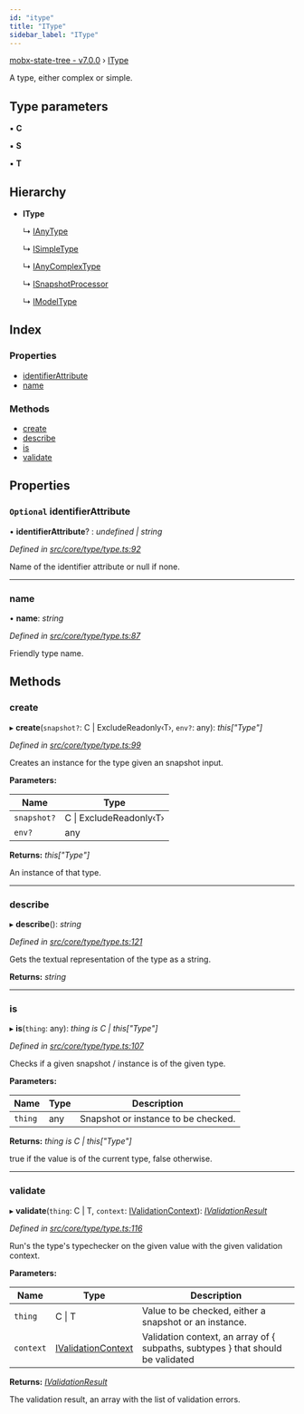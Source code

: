 ```yaml
---
id: "itype"
title: "IType"
sidebar_label: "IType"
---
```


[mobx-state-tree - v7.0.0](../index.md) › [IType](itype.md)

A type, either complex or simple.

## Type parameters

▪ **C**

▪ **S**

▪ **T**

## Hierarchy

* **IType**

  ↳ [IAnyType](ianytype.md)

  ↳ [ISimpleType](isimpletype.md)

  ↳ [IAnyComplexType](ianycomplextype.md)

  ↳ [ISnapshotProcessor](isnapshotprocessor.md)

  ↳ [IModelType](imodeltype.md)

## Index

### Properties

* [identifierAttribute](itype.md#optional-identifierattribute)
* [name](itype.md#name)

### Methods

* [create](itype.md#create)
* [describe](itype.md#describe)
* [is](itype.md#is)
* [validate](itype.md#validate)

## Properties

### `Optional` identifierAttribute

• **identifierAttribute**? : *undefined | string*

*Defined in [src/core/type/type.ts:92](https://github.com/mobxjs/mobx-state-tree/blob/d5d9f75f/src/core/type/type.ts#L92)*

Name of the identifier attribute or null if none.

___

###  name

• **name**: *string*

*Defined in [src/core/type/type.ts:87](https://github.com/mobxjs/mobx-state-tree/blob/d5d9f75f/src/core/type/type.ts#L87)*

Friendly type name.

## Methods

###  create

▸ **create**(`snapshot?`: C | ExcludeReadonly‹T›, `env?`: any): *this["Type"]*

*Defined in [src/core/type/type.ts:99](https://github.com/mobxjs/mobx-state-tree/blob/d5d9f75f/src/core/type/type.ts#L99)*

Creates an instance for the type given an snapshot input.

**Parameters:**

Name | Type |
------ | ------ |
`snapshot?` | C &#124; ExcludeReadonly‹T› |
`env?` | any |

**Returns:** *this["Type"]*

An instance of that type.

___

###  describe

▸ **describe**(): *string*

*Defined in [src/core/type/type.ts:121](https://github.com/mobxjs/mobx-state-tree/blob/d5d9f75f/src/core/type/type.ts#L121)*

Gets the textual representation of the type as a string.

**Returns:** *string*

___

###  is

▸ **is**(`thing`: any): *thing is C | this["Type"]*

*Defined in [src/core/type/type.ts:107](https://github.com/mobxjs/mobx-state-tree/blob/d5d9f75f/src/core/type/type.ts#L107)*

Checks if a given snapshot / instance is of the given type.

**Parameters:**

Name | Type | Description |
------ | ------ | ------ |
`thing` | any | Snapshot or instance to be checked. |

**Returns:** *thing is C | this["Type"]*

true if the value is of the current type, false otherwise.

___

###  validate

▸ **validate**(`thing`: C | T, `context`: [IValidationContext](../index.md#ivalidationcontext)): *[IValidationResult](../index.md#ivalidationresult)*

*Defined in [src/core/type/type.ts:116](https://github.com/mobxjs/mobx-state-tree/blob/d5d9f75f/src/core/type/type.ts#L116)*

Run's the type's typechecker on the given value with the given validation context.

**Parameters:**

Name | Type | Description |
------ | ------ | ------ |
`thing` | C &#124; T | Value to be checked, either a snapshot or an instance. |
`context` | [IValidationContext](../index.md#ivalidationcontext) | Validation context, an array of { subpaths, subtypes } that should be validated |

**Returns:** *[IValidationResult](../index.md#ivalidationresult)*

The validation result, an array with the list of validation errors.
